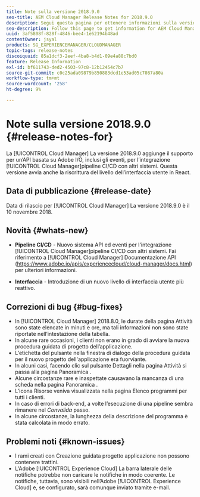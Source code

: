 ```yaml
---
title: Note sulla versione 2018.9.0
seo-title: AEM Cloud Manager Release Notes for 2018.9.0
description: Segui questa pagina per ottenere informazioni sulla versione 2018.9.0 di Cloud Manager.
seo-description: Follow this page to get information for AEM Cloud Manager Release 2018.9.0.
uuid: 3af5808f-828f-4846-bee4-1e62194b48ad
contentOwner: jsyal
products: SG_EXPERIENCEMANAGER/CLOUDMANAGER
topic-tags: release-notes
discoiquuid: 85a1dcf3-2eef-4ba8-b4d1-09e4a88c7bd0
feature: Release Information
exl-id: bf611743-ded2-4503-97c8-12b12454c7b7
source-git-commit: c0c25ada09879b850883dcd1e53ad05c7087a80a
workflow-type: tm+mt
source-wordcount: '258'
ht-degree: 9%

---
```


# Note sulla versione 2018.9.0 {#release-notes-for}

La [!UICONTROL Cloud Manager] La versione 2018.9.0 aggiunge il supporto per un’API basata su Adobe I/O, inclusi gli eventi, per l’integrazione [!UICONTROL Cloud Manager]pipeline CI/CD con altri sistemi. Questa versione avvia anche la riscrittura del livello dell’interfaccia utente in React.

## Data di pubblicazione {#release-date}

Data di rilascio per [!UICONTROL Cloud Manager] La versione 2018.9.0 è il 10 novembre 2018.

## Novità {#whats-new}

* **Pipeline CI/CD** - Nuovo sistema API ed eventi per l&#39;integrazione [!UICONTROL Cloud Manager]pipeline CI/CD con altri sistemi. Fai riferimento a [!UICONTROL Cloud Manager] Documentazione API (https://www.adobe.io/apis/experiencecloud/cloud-manager/docs.html) per ulteriori informazioni.

* **Interfaccia** - Introduzione di un nuovo livello di interfaccia utente più reattivo.

## Correzioni di bug {#bug-fixes}

* In [!UICONTROL Cloud Manager] 2018.8.0, le durate della pagina Attività sono state elencate in minuti e ore, ma tali informazioni non sono state riportate nell’intestazione della tabella.
* In alcune rare occasioni, i clienti non erano in grado di avviare la nuova procedura guidata di progetto dell’applicazione.
* L&#39;etichetta del pulsante nella finestra di dialogo della procedura guidata per il nuovo progetto dell&#39;applicazione era fuorviante.
* In alcuni casi, facendo clic sul pulsante Dettagli nella pagina Attività si passa alla pagina Panoramica .
* Alcune circostanze rare e inaspettate causavano la mancanza di una scheda nella pagina Panoramica .
* L’icona Risorse veniva visualizzata nella pagina Elenco programmi per tutti i clienti.
* In caso di errori di back-end, a volte l’esecuzione di una pipeline sembra rimanere nel *Convalida* passo.
* In alcune circostanze, la lunghezza della descrizione del programma è stata calcolata in modo errato.

## Problemi noti {#known-issues}

* I rami creati con Creazione guidata progetto applicazione non possono contenere trattini.
* L&#39;Adobe [!UICONTROL Experience Cloud] La barra laterale delle notifiche potrebbe non caricare le notifiche in modo coerente. Le notifiche, tuttavia, sono visibili nell’Adobe [!UICONTROL Experience Cloud] e, se configurato, sarà comunque inviato tramite e-mail.
